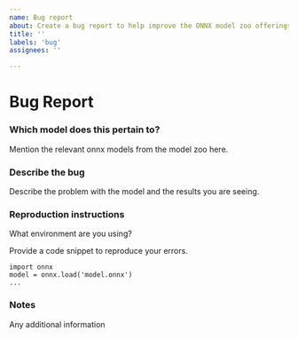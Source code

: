 ```yaml
---
name: Bug report
about: Create a bug report to help improve the ONNX model zoo offerings.
title: ''
labels: 'bug'
assignees: ''

---
```

# Bug Report

### Which model does this pertain to?
Mention the relevant onnx models from the model zoo here.

### Describe the bug
Describe the problem with the model and the results you are seeing.

### Reproduction instructions
What environment are you using?

Provide a code snippet to reproduce your errors.
```
import onnx
model = onnx.load('model.onnx')
...
```

### Notes
Any additional information
